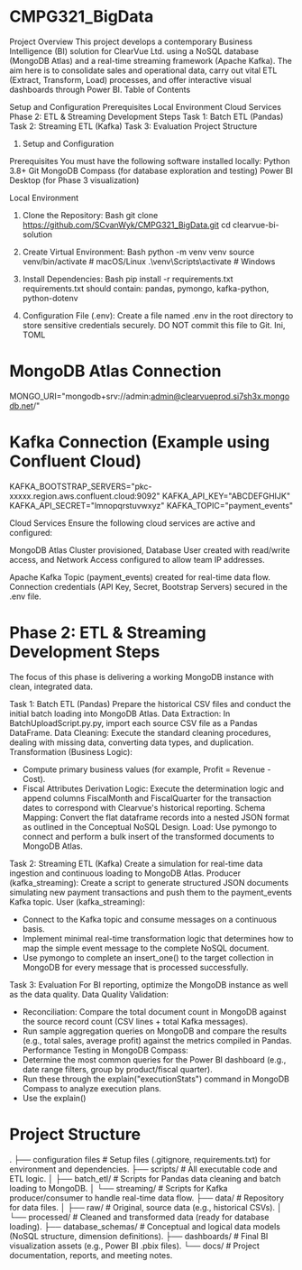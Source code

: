 # CMPG321_BigData

Project Overview
This project develops a contemporary Business Intelligence (BI) solution for ClearVue Ltd. using a NoSQL database (MongoDB Atlas) and a real-time streaming framework (Apache Kafka). The aim here is to consolidate sales and operational data, carry out vital ETL (Extract, Transform, Load) processes, and offer interactive visual dashboards through Power BI.
Table of Contents

Setup and Configuration
  Prerequisites
  Local Environment
  Cloud Services
Phase 2: ETL & Streaming Development Steps
  Task 1: Batch ETL (Pandas)
  Task 2: Streaming ETL (Kafka)
  Task 3: Evaluation
Project Structure

1. Setup and Configuration

Prerequisites
You must have the following software installed locally:
Python 3.8+
Git
MongoDB Compass (for database exploration and testing)
Power BI Desktop (for Phase 3 visualization)

Local Environment
1. Clone the Repository:
Bash
git clone https://github.com/SCvanWyk/CMPG321_BigData.git
cd clearvue-bi-solution

2. Create Virtual Environment:
Bash
python -m venv venv
source venv/bin/activate  # macOS/Linux
.\venv\Scripts\activate   # Windows

3. Install Dependencies:
Bash
pip install -r requirements.txt
requirements.txt should contain: pandas, pymongo, kafka-python, python-dotenv

4. Configuration File (.env):
Create a file named .env in the root directory to store sensitive credentials securely. DO NOT commit this file to Git.
Ini, TOML
# MongoDB Atlas Connection
MONGO_URI="mongodb+srv://admin:admin@clearvueprod.si7sh3x.mongodb.net/"

# Kafka Connection (Example using Confluent Cloud)
KAFKA_BOOTSTRAP_SERVERS="pkc-xxxxx.region.aws.confluent.cloud:9092"
KAFKA_API_KEY="ABCDEFGHIJK"
KAFKA_API_SECRET="lmnopqrstuvwxyz"
KAFKA_TOPIC="payment_events"

Cloud Services
Ensure the following cloud services are active and configured:

MongoDB Atlas
Cluster provisioned, Database User created with read/write access, and Network Access configured to allow team IP addresses.

Apache Kafka
Topic (payment_events) created for real-time data flow. Connection credentials (API Key, Secret, Bootstrap Servers) secured in the .env file.

# Phase 2: ETL & Streaming Development Steps
The focus of this phase is delivering a working MongoDB instance with clean, integrated data.

Task 1: Batch ETL (Pandas)
Prepare the historical CSV files and conduct the initial batch loading into MongoDB Atlas.
Data Extraction: In BatchUploadScript.py.py, import each source CSV file as a Pandas DataFrame.
Data Cleaning: Execute the standard cleaning procedures, dealing with missing data, converting data types, and duplication.
Transformation (Business Logic):
- Compute primary business values (for example, Profit = Revenue - Cost).
- Fiscal Attributes Derivation Logic: Execute the determination logic and append columns       FiscalMonth and FiscalQuarter for the transaction dates to correspond with Clearvue's   historical reporting.
Schema Mapping: Convert the flat dataframe records into a nested JSON format as outlined in the Conceptual NoSQL Design.
Load: Use pymongo to connect and perform a bulk insert of the transformed documents to MongoDB Atlas.

Task 2: Streaming ETL (Kafka)
Create a simulation for real-time data ingestion and continuous loading to MongoDB Atlas.
Producer (kafka_streaming): Create a script to generate structured JSON documents simulating new payment transactions and push them to the payment_events Kafka topic. 
User (kafka_streaming):
- Connect to the Kafka topic and consume messages on a continuous basis.
- Implement minimal real-time transformation logic that determines how to map the simple event message to the complete NoSQL document.
- Use pymongo to complete an insert_one() to the target collection in MongoDB for every message that is processed successfully.

Task 3: Evaluation
For BI reporting, optimize the MongoDB instance as well as the data quality.
Data Quality Validation:
- Reconciliation: Compare the total document count in MongoDB against the source record count (CSV lines + total Kafka messages).
- Run sample aggregation queries on MongoDB and compare the results (e.g., total sales, average profit) against the metrics compiled in Pandas.
Performance Testing in MongoDB Compass:
- Determine the most common queries for the Power BI dashboard (e.g., date range filters, group by product/fiscal quarter).
- Run these through the explain("executionStats") command in MongoDB Compass to analyze execution plans.
- Use the explain()

# Project Structure
.
├── configuration files    # Setup files (.gitignore, requirements.txt) for environment and dependencies.
├── scripts/               # All executable code and ETL logic.
│   ├── batch_etl/         # Scripts for Pandas data cleaning and batch loading to MongoDB.
│   └── streaming/         # Scripts for Kafka producer/consumer to handle real-time data flow.
├── data/                  # Repository for data files.
│   ├── raw/               # Original, source data (e.g., historical CSVs).
│   └── processed/         # Cleaned and transformed data (ready for database loading).
├── database_schemas/      # Conceptual and logical data models (NoSQL structure, dimension definitions).
├── dashboards/            # Final BI visualization assets (e.g., Power BI .pbix files).
└── docs/                  # Project documentation, reports, and meeting notes.
